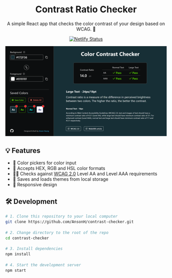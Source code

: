 <h1 align="center">Contrast Ratio Checker</h1>
<p align="center">A simple React app that checks the color contrast of your design based on WCAG. 🎨</p>
<div align="center">
  <a href="https://app.netlify.com/sites/color-contrast/deploys">
    <img src="https://api.netlify.com/api/v1/badges/576f7773-bf15-4f87-baf8-1a8f4ca45391/deploy-status" alt="Netlify Status">
  </a>
</div>

![Demo](./images/demo.png)

## :bulb: Features

- :art: Color pickers for color input
- :arrows_counterclockwise: Accepts HEX, RGB and HSL color formats
- :man_with_probing_cane: Checks against [WCAG 2.0](https://www.w3.org/TR/UNDERSTANDING-WCAG20/visual-audio-contrast-contrast.html) Level AA and Level AAA requirements
- :floppy_disk: Saves and loads themes from local storage
- :iphone: Responsive design

## :hammer_and_wrench: Development

```bash
# 1. Clone this repository to your local computer
git clone https://github.com/AnsonH/contrast-checker.git

# 2. Change directory to the root of the repo
cd contrast-checker

# 3. Install dependencies
npm install

# 4. Start the development server
npm start
```
